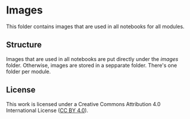 # Images
This folder contains images that are used in all notebooks for all modules.


## Structure
Images that are used in all notebooks are put directly under the *images* folder.
Otherwise, images are stored in a sepparate folder. There's one folder per module.


## License
This work is licensed under a
Creative Commons Attribution 4.0 International License ([CC BY 4.0](http://creativecommons.org/licenses/by/4.0/)).

